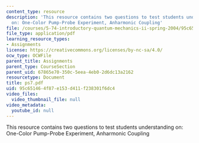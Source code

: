 ```yaml
---
content_type: resource
description: 'This resource contains two questions to test students understanding
  on: One-Color Pump-Probe Experiment, Anharmonic Coupling'
file: /courses/5-74-introductory-quantum-mechanics-ii-spring-2004/95c651464f87e153d411f238301f6dc4_ps7.pdf
file_type: application/pdf
learning_resource_types:
- Assignments
license: https://creativecommons.org/licenses/by-nc-sa/4.0/
ocw_type: OCWFile
parent_title: Assignments
parent_type: CourseSection
parent_uid: 67865e70-350c-5eea-4eb0-2d6dc13a2162
resourcetype: Document
title: ps7.pdf
uid: 95c65146-4f87-e153-d411-f238301f6dc4
video_files:
  video_thumbnail_file: null
video_metadata:
  youtube_id: null
---
```

This resource contains two questions to test students understanding on: One-Color Pump-Probe Experiment, Anharmonic Coupling